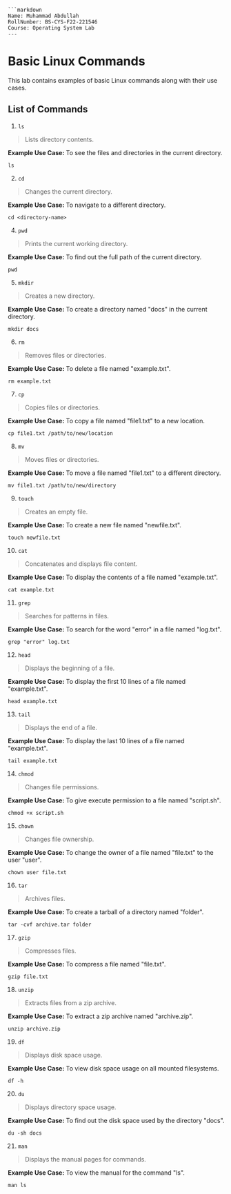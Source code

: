     ```markdown
    Name: Muhammad Abdullah
    RollNumber: BS-CYS-F22-221546
    Course: Operating System Lab
    ---

# Basic Linux Commands

This lab contains examples of basic Linux commands along with their use cases.

## List of Commands

1. `ls`
> Lists directory contents.

**Example Use Case:** To see the files and directories in the current directory.

``` command
ls
```

2. `cd`
> Changes the current directory.

**Example Use Case:** To navigate to a different directory.
  
``` command
cd <directory-name>
```

4. `pwd`
> Prints the current working directory.

**Example Use Case:** To find out the full path of the current directory.

``` command
pwd
```

5. `mkdir`
> Creates a new directory.

**Example Use Case:** To create a directory named "docs" in the current directory.
  
``` command
mkdir docs
```

6. `rm`
> Removes files or directories.

**Example Use Case:** To delete a file named "example.txt".

``` command
rm example.txt
```

7. `cp`
> Copies files or directories.

**Example Use Case:** To copy a file named "file1.txt" to a new location.
   
``` command
cp file1.txt /path/to/new/location
```

8. `mv`
> Moves files or directories.

**Example Use Case:** To move a file named "file1.txt" to a different directory.

``` command
mv file1.txt /path/to/new/directory
```

9. `touch`
> Creates an empty file.

**Example Use Case:** To create a new file named "newfile.txt".

``` command
touch newfile.txt
```

10. `cat`
> Concatenates and displays file content.

**Example Use Case:** To display the contents of a file named "example.txt".

``` command
cat example.txt
```

11. `grep`
> Searches for patterns in files.

**Example Use Case:** To search for the word "error" in a file named "log.txt".

``` command
grep "error" log.txt
```

12. `head`
> Displays the beginning of a file.

**Example Use Case:** To display the first 10 lines of a file named "example.txt".

``` command
head example.txt
```

13. `tail`
> Displays the end of a file.

**Example Use Case:** To display the last 10 lines of a file named "example.txt".

``` command
tail example.txt
```

14. `chmod`
> Changes file permissions.

**Example Use Case:** To give execute permission to a file named "script.sh".

``` command
chmod +x script.sh
```

15. `chown`
> Changes file ownership.

**Example Use Case:** To change the owner of a file named "file.txt" to the user "user".

``` command
chown user file.txt
```

16. `tar`
> Archives files.

**Example Use Case:** To create a tarball of a directory named "folder".

``` command
tar -cvf archive.tar folder
```

17. `gzip`
> Compresses files.

**Example Use Case:** To compress a file named "file.txt".

``` command
gzip file.txt
```

18. `unzip`
> Extracts files from a zip archive.

**Example Use Case:** To extract a zip archive named "archive.zip".

``` command
unzip archive.zip
```

19. `df`
> Displays disk space usage.

**Example Use Case:** To view disk space usage on all mounted filesystems.

``` command
df -h
```

20. `du`
> Displays directory space usage.

**Example Use Case:** To find out the disk space used by the directory "docs".

``` command
du -sh docs
```

21. `man`
> Displays the manual pages for commands.

**Example Use Case:** To view the manual for the command "ls".

``` command
man ls
```
